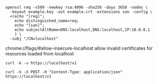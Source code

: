 ```
openssl req -x509 -newkey rsa:4096 -sha256 -days 3650 -nodes \
  -keyout example.key -out example.crt -extensions san -config \
  <(echo "[req]";
    echo distinguished_name=req;
    echo "[san]";
    echo subjectAltName=DNS:localhost,DNS:localhost,IP:10.0.0.1
    ) \
  -subj "/CN=localhost"
```

chrome://flags/#allow-insecure-localhost
allow invalid certificates for resources loaded from localhost

`curl -k -v https://localhost/v1`

`curl -k -X POST -H "Content-Type: application/json" https://localhost/v1`
